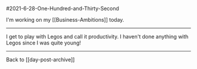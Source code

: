 #2021-6-28-One-Hundred-and-Thirty-Second

I'm working on my [[Business-Ambitions]] today.

---
I get to play with Legos and call it productivity.  I haven't done anything with Legos since I was quite young!

---
Back to [[day-post-archive]]
